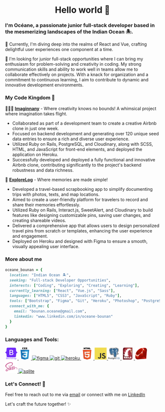 <h1 align='center'>Hello world 👋</h1>
<h3>I'm Océane, a passionate junior full-stack developer based in the mesmerizing landscapes of the Indian Ocean 🏝️. </h3>

🌱 Currently, I'm diving deep into the realms of React and Vue, crafting delightful user experiences one component at a time.

🤝 I'm looking for junior full-stack opportunities where I can bring my enthusiasm for problem-solving and creativity in coding. My strong communication skills and ability to work well in teams allow me to collaborate effectively on projects. With a knack for organization and a commitment to continuous learning, I aim to contribute to dynamic and innovative development environments.

<h3>My Code Kingdom 🚀</h3>

👩🏻‍🍼 <a href='https://github.com/Oce-ane/Explore_Log'>**Imaginnany**</a> - Where creativity knows no bounds! A whimsical project where imagination takes flight.
- Collaborated as part of a development team to create a creative Airbnb clone in just one week.
- Focused on backend development and generating over 120 unique seed data entries to ensure a rich and diverse user experience.
- Utilized Ruby on Rails, PostgreSQL, and Cloudinary, along with SCSS, HTML, and JavaScript for front-end elements, and deployed the application on Heroku.
- Successfully developed and deployed a fully functional and innovative Airbnb clone, contributing significantly to the project's backend robustness and data richness.
  
🚌 <a href='https://github.com/Oce-ane/imaginanny'>**ExploreLog**</a> - Where memories are made simple!
- Developed a travel-based scrapbooking app to simplify documenting trips with photos, texts, and map locations.
- Aimed to create a user-friendly platform for travelers to record and share their memories effortlessly.
- Utilized Ruby on Rails, Interact.js, SweetAlert, and Cloudinary to build features like designing customizable pins, saving user changes, and creating shareable videos.
- Delivered a comprehensive app that allows users to design personalized travel pins from scratch or templates, enhancing the user experience and engagement.
- Deployed on Heroku and designed with Figma to ensure a smooth, visually appealing user interface.



<h3>More about me</h3>

```ruby
oceane_bounan = {
  location: "Indian Ocean 🏝️",
  seeking: "Full-stack Developer Opportunities",
  interests: ["Coding", "Exploring", "Creating", "Learning"],
  currently_learning: ["React", "Vue.js", "Sass"],
  languages: ["HTML5", "CSS3", "JavaScript", "Ruby"],
  tools: ["Bootstrap", "Figma", "Git", "Heroku", "Photoshop", "PostgreSQL", "Postman", "Puppeteer", "Rails", "Redis", "SQLite"],
  connect_with_me: {
    email: "bounan.oceane@gmail.com",
    linkedin: "www.linkedin.com/in/oceane-bounan"
  }
}
```

<h3 align="left">Languages and Tools:</h3>
<p align="left"> <a href="https://getbootstrap.com" target="_blank" rel="noreferrer"> <img src="https://raw.githubusercontent.com/devicons/devicon/master/icons/bootstrap/bootstrap-plain-wordmark.svg" alt="bootstrap" width="40" height="40"/> </a> <a href="https://www.w3schools.com/css/" target="_blank" rel="noreferrer"> <img src="https://raw.githubusercontent.com/devicons/devicon/master/icons/css3/css3-original-wordmark.svg" alt="css3" width="40" height="40"/> </a> <a href="https://www.figma.com/" target="_blank" rel="noreferrer"> <img src="https://www.vectorlogo.zone/logos/figma/figma-icon.svg" alt="figma" width="40" height="40"/> </a> <a href="https://git-scm.com/" target="_blank" rel="noreferrer"> <img src="https://www.vectorlogo.zone/logos/git-scm/git-scm-icon.svg" alt="git" width="40" height="40"/> </a> <a href="https://heroku.com" target="_blank" rel="noreferrer"> <img src="https://www.vectorlogo.zone/logos/heroku/heroku-icon.svg" alt="heroku" width="40" height="40"/> </a> <a href="https://www.w3.org/html/" target="_blank" rel="noreferrer"> <img src="https://raw.githubusercontent.com/devicons/devicon/master/icons/html5/html5-original-wordmark.svg" alt="html5" width="40" height="40"/> </a> <a href="https://developer.mozilla.org/en-US/docs/Web/JavaScript" target="_blank" rel="noreferrer"> <img src="https://raw.githubusercontent.com/devicons/devicon/master/icons/javascript/javascript-original.svg" alt="javascript" width="40" height="40"/> </a> <a href="https://www.postgresql.org" target="_blank" rel="noreferrer"> <img src="https://raw.githubusercontent.com/devicons/devicon/master/icons/postgresql/postgresql-original-wordmark.svg" alt="postgresql" width="40" height="40"/> </a> <a href="https://rubyonrails.org" target="_blank" rel="noreferrer"> <img src="https://raw.githubusercontent.com/devicons/devicon/master/icons/rails/rails-original-wordmark.svg" alt="rails" width="40" height="40"/> </a> <a href="https://www.ruby-lang.org/en/" target="_blank" rel="noreferrer"> <img src="https://raw.githubusercontent.com/devicons/devicon/master/icons/ruby/ruby-original.svg" alt="ruby" width="40" height="40"/> </a> <a href="https://sass-lang.com" target="_blank" rel="noreferrer"> <img src="https://raw.githubusercontent.com/devicons/devicon/master/icons/sass/sass-original.svg" alt="sass" width="40" height="40"/> </a> <a href="https://www.sqlite.org/" target="_blank" rel="noreferrer"> <img src="https://www.vectorlogo.zone/logos/sqlite/sqlite-icon.svg" alt="sqlite" width="40" height="40"/> </a> </p>


<h3>Let's Connect! 📩</h3>
Feel free to reach out to me via <a href="mailto:bounan.oceane@gmail.com">email</a> or connect with me on 
<a href="https://www.linkedin.com/in/oceane-bounan">LinkedIn</a>

Let's craft the future together! ✨

